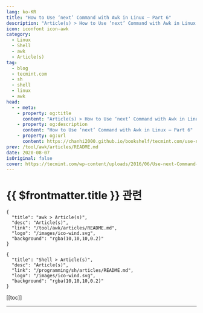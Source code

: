 ```yaml
---
lang: ko-KR
title: "How to Use ‘next’ Command with Awk in Linux – Part 6"
description: "Article(s) > How to Use ‘next’ Command with Awk in Linux – Part 6"
icon: iconfont icon-awk
category: 
  - Linux
  - Shell
  - awk
  - Article(s)
tag: 
  - blog
  - tecmint.com
  - sh
  - shell
  - linux
  - awk
head:
  - - meta:
    - property: og:title
      content: "Article(s) > How to Use ‘next’ Command with Awk in Linux – Part 6"
    - property: og:description
      content: "How to Use ‘next’ Command with Awk in Linux – Part 6"
    - property: og:url
      content: https://chanhi2000.github.io/bookshelf/tecmint.com/use-next-command-with-awk-in-linux.html
prev: /tool/awk/articles/README.md
date: 2020-08-07
isOriginal: false
cover: https://tecmint.com/wp-content/uploads/2016/06/Use-next-Command-with-Awk-in-Linux.png
---
```


# {{ $frontmatter.title }} 관련

```component VPCard
{
  "title": "awk > Article(s)",
  "desc": "Article(s)",
  "link": "/tool/awk/articles/README.md",
  "logo": "/images/ico-wind.svg",
  "background": "rgba(10,10,10,0.2)"
}
```

```component VPCard
{
  "title": "Shell > Article(s)",
  "desc": "Article(s)",
  "link": "/programming/sh/articles/README.md",
  "logo": "/images/ico-wind.svg",
  "background": "rgba(10,10,10,0.2)"
}
```

[[toc]]

---

<SiteInfo
  name="How to Use ‘next’ Command with Awk in Linux – Part 6"
  desc="In this article, we’ll explore how the `next` command in `awk` skips remaining patterns and moves to the next input line."
  url="https://tecmint.com/use-next-command-with-awk-in-linux"
  logo="https://tecmint.com/wp-content/uploads/2020/07/favicon.ico"
  preview="https://tecmint.com/wp-content/uploads/2016/06/Use-next-Command-with-Awk-in-Linux.png"/>

<!-- TODO: 작성 -->
